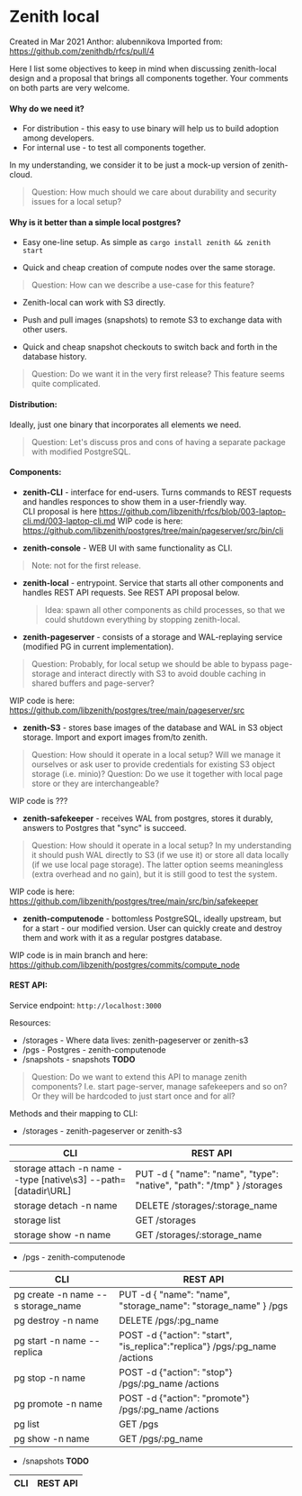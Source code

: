 # Zenith local
Created in Mar 2021
Anthor: alubennikova 
Imported from: https://github.com/zenithdb/rfcs/pull/4

Here I list some objectives to keep in mind when discussing zenith-local design and a proposal that brings all components together.  Your comments on both parts are very welcome.

#### Why do we need it?
- For distribution - this easy to use binary will help us to build adoption among developers.
- For internal use - to test all components together.

In my understanding, we consider it to be just a mock-up version of zenith-cloud.
> Question: How much should we care about durability and security issues for a local setup?


#### Why is it better than a simple local postgres?

- Easy one-line setup. As simple as `cargo install zenith && zenith start`

- Quick and cheap creation of compute nodes over the same storage.
> Question: How can we describe a use-case for this feature?

- Zenith-local can work with S3 directly. 

- Push and pull images (snapshots) to remote S3 to exchange data with other users.

- Quick and cheap snapshot checkouts to switch back and forth in the database history.
> Question: Do we want it in the very first release? This feature seems quite complicated.

#### Distribution:

Ideally, just one binary that incorporates all elements we need.
> Question: Let's discuss pros and cons of having a separate package with modified PostgreSQL.

#### Components:

- **zenith-CLI** - interface for end-users.  Turns commands to REST requests and handles responces to show them in a user-friendly way.  
CLI proposal is here https://github.com/libzenith/rfcs/blob/003-laptop-cli.md/003-laptop-cli.md
WIP code is here: https://github.com/libzenith/postgres/tree/main/pageserver/src/bin/cli

- **zenith-console** - WEB UI with same functionality as CLI.
>Note: not for the first release.

- **zenith-local** - entrypoint. Service that starts all other components and handles REST API requests. See REST API proposal below.
    > Idea: spawn all other components as child processes, so that we could shutdown everything by stopping zenith-local.

- **zenith-pageserver** - consists of a storage and WAL-replaying service (modified PG in current implementation).
> Question: Probably, for local setup we should be able to bypass page-storage and interact directly with S3 to avoid double caching in shared buffers and page-server?

WIP code is here: https://github.com/libzenith/postgres/tree/main/pageserver/src

- **zenith-S3** - stores base images of the database and WAL in S3 object storage. Import and export images from/to zenith.
> Question: How should it operate in a local setup? Will we manage it ourselves or ask user to provide credentials for existing S3 object storage (i.e. minio)?
> Question: Do we use it together with local page store or they are interchangeable?

WIP code is ???

- **zenith-safekeeper** - receives WAL from postgres, stores it durably, answers to Postgres that "sync" is succeed.
> Question: How should it operate in a local setup? In my understanding it should push WAL directly to S3 (if we use it) or store all data locally (if we use local page storage). The latter option seems meaningless (extra overhead and no gain), but it is still good to test the system.

WIP code is here: https://github.com/libzenith/postgres/tree/main/src/bin/safekeeper

- **zenith-computenode** - bottomless PostgreSQL, ideally upstream, but for a start - our modified version. User can quickly create and destroy them and work with it as a regular postgres database.
 
 WIP code is in main branch and here: https://github.com/libzenith/postgres/commits/compute_node

#### REST API:

Service endpoint: `http://localhost:3000`

Resources:
- /storages - Where data lives: zenith-pageserver or zenith-s3
- /pgs - Postgres - zenith-computenode
- /snapshots - snapshots **TODO**

>Question: Do we want to extend this API to manage zenith components? I.e. start page-server, manage safekeepers and so on? Or they will be hardcoded to just start once and for all?

Methods and their mapping to CLI:

- /storages - zenith-pageserver or zenith-s3

CLI  | REST API
------------- | -------------
storage attach -n name --type [native\s3]  --path=[datadir\URL] | PUT  -d { "name": "name", "type": "native", "path": "/tmp" } /storages
storage detach -n name | DELETE /storages/:storage_name 
storage list | GET /storages
storage show -n name | GET /storages/:storage_name 


- /pgs - zenith-computenode

CLI  | REST API
------------- | -------------
pg create -n name --s storage_name | PUT  -d { "name": "name", "storage_name": "storage_name" } /pgs
pg destroy -n name | DELETE /pgs/:pg_name 
pg start -n name --replica | POST -d {"action": "start", "is_replica":"replica"}  /pgs/:pg_name /actions
pg stop -n name | POST  -d {"action": "stop"}  /pgs/:pg_name /actions
pg promote -n name | POST  -d {"action": "promote"}  /pgs/:pg_name /actions
pg list | GET /pgs
pg show -n name | GET /pgs/:pg_name 

- /snapshots **TODO**

CLI  | REST API
------------- | -------------

